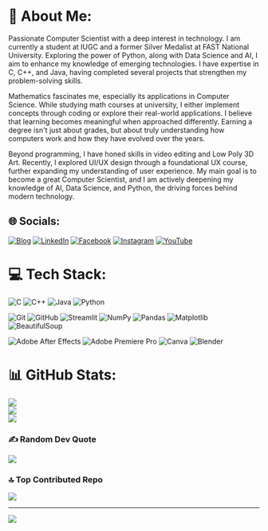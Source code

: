 # 🌟 About Me:
Passionate Computer Scientist with a deep interest in technology. I am currently a student at IUGC and a former Silver Medalist at FAST National University. Exploring the power of Python, along with Data Science and AI, I aim to enhance my knowledge of emerging technologies. I have expertise in C, C++, and Java, having completed several projects that strengthen my problem-solving skills.

Mathematics fascinates me, especially its applications in Computer Science. While studying math courses at university, I either implement concepts through coding or explore their real-world applications. I believe that learning becomes meaningful when approached differently. Earning a degree isn't just about grades, but about truly understanding how computers work and how they have evolved over the years.

Beyond programming, I have honed skills in video editing and Low Poly 3D Art. Recently, I explored UI/UX design through a foundational UX course, further expanding my understanding of user experience. My main goal is to become a great Computer Scientist, and I am actively deepening my knowledge of AI, Data Science, and Python, the driving forces behind modern technology.

## 🌐 Socials:
[![Blog](https://img.shields.io/badge/Blog-%23000000.svg?logo=hashnode&logoColor=white)](https://shehzifiedblogs.hashnode.dev/)
[![LinkedIn](https://img.shields.io/badge/LinkedIn-%230077B5.svg?logo=linkedin&logoColor=white)](https://www.linkedin.com/in/shehraz-sarwar-ghouri-321394247/) 
[![Facebook](https://img.shields.io/badge/Facebook-%231877F2.svg?logo=Facebook&logoColor=white)](https://www.facebook.com/ShehrazKhanGhouri/) 
[![Instagram](https://img.shields.io/badge/Instagram-%23E4405F.svg?logo=Instagram&logoColor=white)](https://www.instagram.com/shehraz_sarwar_fr/) 
[![YouTube](https://img.shields.io/badge/YouTube-%23FF0000.svg?logo=YouTube&logoColor=white)](https://youtube.com/@SheerazEditz) 


# 💻 Tech Stack:
![C](https://img.shields.io/badge/c-%2300599C.svg?style=for-the-badge&logo=c&logoColor=white)
![C++](https://img.shields.io/badge/c++-%2300599C.svg?style=for-the-badge&logo=c%2B%2B&logoColor=white)
![Java](https://img.shields.io/badge/java-%23ED8B00.svg?style=for-the-badge&logo=openjdk&logoColor=white)
![Python](https://img.shields.io/badge/python-3670A0?style=for-the-badge&logo=python&logoColor=ffdd54)

![Git](https://img.shields.io/badge/git-%23F05033.svg?style=for-the-badge&logo=git&logoColor=white)
![GitHub](https://img.shields.io/badge/github-%23121011.svg?style=for-the-badge&logo=github&logoColor=white)
![Streamlit](https://img.shields.io/badge/streamlit-%23FF4B4B.svg?style=for-the-badge&logo=streamlit&logoColor=white)
![NumPy](https://img.shields.io/badge/numpy-%23013243.svg?style=for-the-badge&logo=numpy&logoColor=white)
![Pandas](https://img.shields.io/badge/pandas-%23150458.svg?style=for-the-badge&logo=pandas&logoColor=white)
![Matplotlib](https://img.shields.io/badge/Matplotlib-3776AB?style=for-the-badge&logo=matplotlib&logoColor=white)
![BeautifulSoup](https://img.shields.io/badge/beautiful%20soup-%231e3764.svg?style=for-the-badge&logo=python&logoColor=white)

![Adobe After Effects](https://img.shields.io/badge/Adobe%20After%20Effects-9999FF.svg?style=for-the-badge&logo=Adobe%20After%20Effects&logoColor=white)
![Adobe Premiere Pro](https://img.shields.io/badge/Adobe%20Premiere%20Pro-9999FF.svg?style=for-the-badge&logo=Adobe%20Premiere%20Pro&logoColor=white)
![Canva](https://img.shields.io/badge/Canva-%2300C4CC.svg?style=for-the-badge&logo=Canva&logoColor=white)
![Blender](https://img.shields.io/badge/blender-%23F5792A.svg?style=for-the-badge&logo=blender&logoColor=white)

# 📊 GitHub Stats:
![](https://github-readme-stats.vercel.app/api?username=ShehrazSarwar&theme=dark&hide_border=false&include_all_commits=false&count_private=false)<br/>
![](https://github-readme-streak-stats.herokuapp.com/?user=ShehrazSarwar&theme=dark&hide_border=false)<br/>
![](https://github-readme-stats.vercel.app/api/top-langs/?username=ShehrazSarwar&theme=dark&hide_border=false&include_all_commits=false&count_private=false&layout=compact)

### ✍️ Random Dev Quote
![](https://quotes-github-readme.vercel.app/api?type=horizontal&theme=radical)

### 🔝 Top Contributed Repo
![](https://github-contributor-stats.vercel.app/api?username=ShehrazSarwar&limit=5&theme=dark&combine_all_yearly_contributions=true)

---
[![](https://visitcount.itsvg.in/api?id=ShehrazSarwar&icon=0&color=0)](https://visitcount.itsvg.in)

<!-- Proudly created with GPRM ( https://gprm.itsvg.in ) -->

